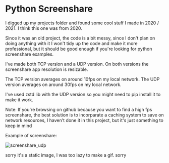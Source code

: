 # Python Screenshare
I digged up my projects folder and found some cool stuff I made in 2020 / 2021. I think this one was from 2020.

Since it was an old project, the code is a bit messy, since I don't plan on doing anything with it I won't tidy up the code and make it more professional, but it should be good enough if you're looking for python screenshare examples.


I've made both TCP version and a UDP version. On both versions the screenshare app resolution is resizable.

The TCP version averages on around 10fps on my local network.
The UDP version averages on around 30fps on my local network.

I've used zstd lib with the UDP version so you might need to pip install it to make it work.

Note: If you're browsing on github because you want to find a high fps screenshare, the best solution is to incorparate a caching system to save on network resources, I haven't done it in this project, but it's just something to keep in mind


Example of screenshare:

![screenshare_udp](https://user-images.githubusercontent.com/60044819/155859323-b52189b5-e651-45a2-889b-4ad691367da0.png)

sorry it's a static image, I was too lazy to make a gif. sorry
